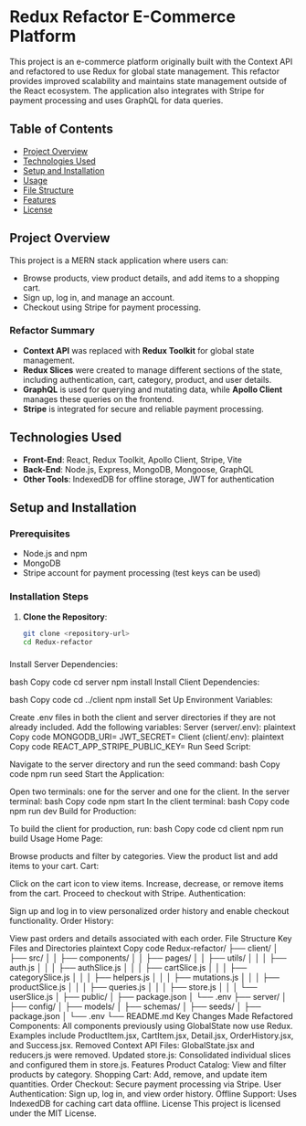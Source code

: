 # Redux Refactor E-Commerce Platform

This project is an e-commerce platform originally built with the Context API and refactored to use Redux for global state management. This refactor provides improved scalability and maintains state management outside of the React ecosystem. The application also integrates with Stripe for payment processing and uses GraphQL for data queries.

## Table of Contents
- [Project Overview](#project-overview)
- [Technologies Used](#technologies-used)
- [Setup and Installation](#setup-and-installation)
- [Usage](#usage)
- [File Structure](#file-structure)
- [Features](#features)
- [License](#license)

## Project Overview
This project is a MERN stack application where users can:
- Browse products, view product details, and add items to a shopping cart.
- Sign up, log in, and manage an account.
- Checkout using Stripe for payment processing.

### Refactor Summary
- **Context API** was replaced with **Redux Toolkit** for global state management.
- **Redux Slices** were created to manage different sections of the state, including authentication, cart, category, product, and user details.
- **GraphQL** is used for querying and mutating data, while **Apollo Client** manages these queries on the frontend.
- **Stripe** is integrated for secure and reliable payment processing.

## Technologies Used
- **Front-End**: React, Redux Toolkit, Apollo Client, Stripe, Vite
- **Back-End**: Node.js, Express, MongoDB, Mongoose, GraphQL
- **Other Tools**: IndexedDB for offline storage, JWT for authentication

## Setup and Installation

### Prerequisites
- Node.js and npm
- MongoDB
- Stripe account for payment processing (test keys can be used)

### Installation Steps
1. **Clone the Repository**:
   ```bash
   git clone <repository-url>
   cd Redux-refactor

###
Install Server Dependencies:

bash
Copy code
cd server
npm install
Install Client Dependencies:

bash
Copy code
cd ../client
npm install
Set Up Environment Variables:

Create .env files in both the client and server directories if they are not already included.
Add the following variables:
Server (server/.env):
plaintext
Copy code
MONGODB_URI=<Your MongoDB URI>
JWT_SECRET=<Your JWT Secret>
Client (client/.env):
plaintext
Copy code
REACT_APP_STRIPE_PUBLIC_KEY=<Your Stripe Public Key>
Run Seed Script:

Navigate to the server directory and run the seed command:
bash
Copy code
npm run seed
Start the Application:

Open two terminals: one for the server and one for the client.
In the server terminal:
bash
Copy code
npm start
In the client terminal:
bash
Copy code
npm run dev
Build for Production:

To build the client for production, run:
bash
Copy code
cd client
npm run build
Usage
Home Page:

Browse products and filter by categories.
View the product list and add items to your cart.
Cart:

Click on the cart icon to view items.
Increase, decrease, or remove items from the cart.
Proceed to checkout with Stripe.
Authentication:

Sign up and log in to view personalized order history and enable checkout functionality.
Order History:

View past orders and details associated with each order.
File Structure
Key Files and Directories
plaintext
Copy code
Redux-refactor/
├── client/
│   ├── src/
│   │   ├── components/
│   │   ├── pages/
│   │   ├── utils/
│   │   │   ├── auth.js
│   │   │   ├── authSlice.js
│   │   │   ├── cartSlice.js
│   │   │   ├── categorySlice.js
│   │   │   ├── helpers.js
│   │   │   ├── mutations.js
│   │   │   ├── productSlice.js
│   │   │   ├── queries.js
│   │   │   ├── store.js
│   │   │   └── userSlice.js
│   ├── public/
│   ├── package.json
│   └── .env
├── server/
│   ├── config/
│   ├── models/
│   ├── schemas/
│   ├── seeds/
│   ├── package.json
│   └── .env
└── README.md
Key Changes Made
Refactored Components: All components previously using GlobalState now use Redux. Examples include ProductItem.jsx, CartItem.jsx, Detail.jsx, OrderHistory.jsx, and Success.jsx.
Removed Context API Files: GlobalState.jsx and reducers.js were removed.
Updated store.js: Consolidated individual slices and configured them in store.js.
Features
Product Catalog: View and filter products by category.
Shopping Cart: Add, remove, and update item quantities.
Order Checkout: Secure payment processing via Stripe.
User Authentication: Sign up, log in, and view order history.
Offline Support: Uses IndexedDB for caching cart data offline.
License
This project is licensed under the MIT License.
